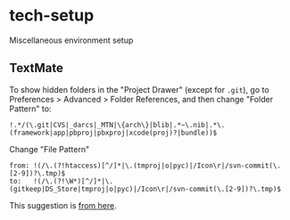 tech-setup
==========

Miscellaneous environment setup

TextMate
--------

To show hidden folders in the "Project Drawer" (except for `.git`),
go to Preferences > Advanced > Folder References, and then change
"Folder Pattern" to:

    !.*/(\.git|CVS|_darcs|_MTN|\{arch\}|blib|.*~\.nib|.*\.(framework|app|pbproj|pbxproj|xcode(proj)?|bundle))$

Change "File Pattern"

    from: !(/\.(?!htaccess)[^/]*|\.(tmproj|o|pyc)|/Icon\r|/svn-commit(\.[2-9])?\.tmp)$
    to:   !(/\.(?!\W*)[^/]*|\.(gitkeep|DS_Store|tmproj|o|pyc)|/Icon\r|/svn-commit(\.[2-9])?\.tmp)$

This suggestion is [from here](https://gist.github.com/chrisyour/728445).
